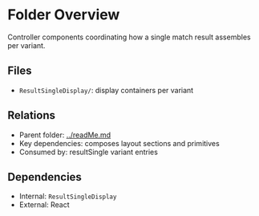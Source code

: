 # Folder Overview

Controller components coordinating how a single match result assembles per variant.

## Files

- `ResultSingleDisplay/`: display containers per variant

## Relations

- Parent folder: [../readMe.md](../readMe.md)
- Key dependencies: composes layout sections and primitives
- Consumed by: resultSingle variant entries

## Dependencies

- Internal: `ResultSingleDisplay`
- External: React
